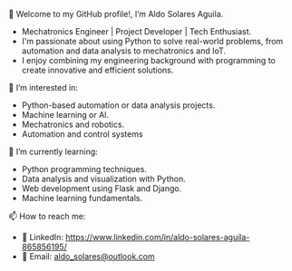 👋 Welcome to my GitHub profile!, I’m Aldo Solares Aguila.  
   - Mechatronics Engineer | Project Developer | Tech Enthusiast.  
   - I'm passionate about using Python to solve real-world problems, from automation and data analysis to mechatronics and IoT.  
   - I enjoy combining my engineering background with programming to create innovative and efficient solutions.  

👀 I’m interested in:  
   - Python-based automation or data analysis projects.  
   - Machine learning or AI.  
   - Mechatronics and robotics.  
   - Automation and control systems  

🌱 I’m currently learning:  
   - Python programming techniques.   
   - Data analysis and visualization with Python.  
   - Web development using Flask and Django.  
   - Machine learning fundamentals.  

📫 How to reach me:  
   - 💼 LinkedIn: https://www.linkedin.com/in/aldo-solares-aguila-865856195/  
   - 📧 Email: aldo_solares@outlook.com  
